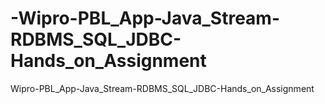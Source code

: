 # -Wipro-PBL_App-Java_Stream-RDBMS_SQL_JDBC-Hands_on_Assignment

 Wipro-PBL_App-Java_Stream-RDBMS_SQL_JDBC-Hands_on_Assignment
